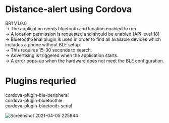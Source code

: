 # Distance-alert using Cordova
BR1 V1.0.0 <br>
-> The application needs bluetooth and location enabled to run <br>
-> A location permission is requested and should be enabled (API level 18) <br>
-> BluetoothSerial plugin is used in order to find all available devices which 
includes a phone without BLE setup. <br>
-> This requires 15-30 seconds to search. <br>
-> Advertising is triggered when the application starts. <br>
-> A error pops-up when the hardware does not meet the BLE configuration. <br>


# Plugins requried 

cordova-plugin-ble-peripheral <br>
cordova-plugin-bluetoothle <br>
cordova-plugin-bluetooth-serial <br>

![Screenshot 2021-04-05 225844](https://user-images.githubusercontent.com/58332892/113604361-cc17b800-9662-11eb-86cb-67247bff694c.png)

